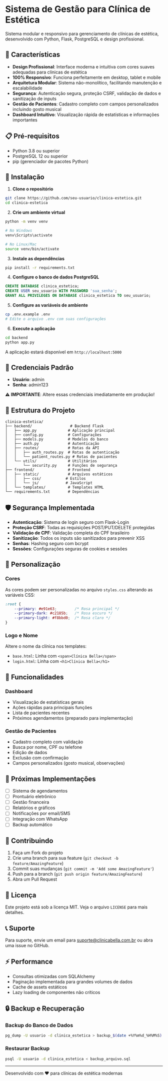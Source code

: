 # Sistema de Gestão para Clínica de Estética

Sistema modular e responsivo para gerenciamento de clínicas de estética, desenvolvido com Python, Flask, PostgreSQL e design profissional.

## 🚀 Características

- **Design Profissional**: Interface moderna e intuitiva com cores suaves adequadas para clínicas de estética
- **100% Responsivo**: Funciona perfeitamente em desktop, tablet e mobile
- **Arquitetura Modular**: Sistema não-monolítico, facilitando manutenção e escalabilidade
- **Segurança**: Autenticação segura, proteção CSRF, validação de dados e sanitização de inputs
- **Gestão de Pacientes**: Cadastro completo com campos personalizados incluindo gosto musical
- **Dashboard Intuitivo**: Visualização rápida de estatísticas e informações importantes

## 📋 Pré-requisitos

- Python 3.8 ou superior
- PostgreSQL 12 ou superior
- pip (gerenciador de pacotes Python)

## 🔧 Instalação

1. **Clone o repositório**
```bash
git clone https://github.com/seu-usuario/clinica-estetica.git
cd clinica-estetica
```

2. **Crie um ambiente virtual**
```bash
python -m venv venv

# No Windows
venv\Scripts\activate

# No Linux/Mac
source venv/bin/activate
```

3. **Instale as dependências**
```bash
pip install -r requirements.txt
```

4. **Configure o banco de dados PostgreSQL**
```sql
CREATE DATABASE clinica_estetica;
CREATE USER seu_usuario WITH PASSWORD 'sua_senha';
GRANT ALL PRIVILEGES ON DATABASE clinica_estetica TO seu_usuario;
```

5. **Configure as variáveis de ambiente**
```bash
cp .env.example .env
# Edite o arquivo .env com suas configurações
```

6. **Execute a aplicação**
```bash
cd backend
python app.py
```

A aplicação estará disponível em `http://localhost:5000`

## 🔐 Credenciais Padrão

- **Usuário**: admin
- **Senha**: admin123

⚠️ **IMPORTANTE**: Altere essas credenciais imediatamente em produção!

## 📁 Estrutura do Projeto

```
clinica-estetica/
├── backend/                 # Backend Flask
│   ├── app.py              # Aplicação principal
│   ├── config.py           # Configurações
│   ├── models.py           # Modelos do banco
│   ├── auth.py             # Autenticação
│   ├── routes/             # Rotas da API
│   │   ├── auth_routes.py  # Rotas de autenticação
│   │   └── patient_routes.py # Rotas de pacientes
│   └── utils/              # Utilitários
│       └── security.py     # Funções de segurança
├── frontend/               # Frontend
│   ├── static/             # Arquivos estáticos
│   │   ├── css/           # Estilos
│   │   └── js/            # JavaScript
│   └── templates/          # Templates HTML
└── requirements.txt        # Dependências
```

## 🛡️ Segurança Implementada

- **Autenticação**: Sistema de login seguro com Flask-Login
- **Proteção CSRF**: Todas as requisições POST/PUT/DELETE protegidas
- **Validação de CPF**: Validação completa do CPF brasileiro
- **Sanitização**: Todos os inputs são sanitizados para prevenir XSS
- **Senhas**: Hashing seguro com bcrypt
- **Sessões**: Configurações seguras de cookies e sessões

## 🎨 Personalização

### Cores
As cores podem ser personalizadas no arquivo `styles.css` alterando as variáveis CSS:

```css
:root {
    --primary: #e91e63;        /* Rosa principal */
    --primary-dark: #c2185b;   /* Rosa escuro */
    --primary-light: #f8bbd0;  /* Rosa claro */
}
```

### Logo e Nome
Altere o nome da clínica nos templates:
- `base.html`: Linha com `<span>Clínica Bella</span>`
- `login.html`: Linha com `<h1>Clínica Bella</h1>`

## 📱 Funcionalidades

### Dashboard
- Visualização de estatísticas gerais
- Ações rápidas para principais funções
- Lista de pacientes recentes
- Próximos agendamentos (preparado para implementação)

### Gestão de Pacientes
- Cadastro completo com validação
- Busca por nome, CPF ou telefone
- Edição de dados
- Exclusão com confirmação
- Campos personalizados (gosto musical, observações)

## 🚧 Próximas Implementações

- [ ] Sistema de agendamentos
- [ ] Prontuário eletrônico
- [ ] Gestão financeira
- [ ] Relatórios e gráficos
- [ ] Notificações por email/SMS
- [ ] Integração com WhatsApp
- [ ] Backup automático

## 🤝 Contribuindo

1. Faça um Fork do projeto
2. Crie uma branch para sua feature (`git checkout -b feature/AmazingFeature`)
3. Commit suas mudanças (`git commit -m 'Add some AmazingFeature'`)
4. Push para a branch (`git push origin feature/AmazingFeature`)
5. Abra um Pull Request

## 📄 Licença

Este projeto está sob a licença MIT. Veja o arquivo `LICENSE` para mais detalhes.

## 📞 Suporte

Para suporte, envie um email para suporte@clinicabella.com.br ou abra uma issue no GitHub.

## ⚡ Performance

- Consultas otimizadas com SQLAlchemy
- Paginação implementada para grandes volumes de dados
- Cache de assets estáticos
- Lazy loading de componentes não críticos

## 🔒 Backup e Recuperação

### Backup do Banco de Dados
```bash
pg_dump -U usuario -d clinica_estetica > backup_$(date +%Y%m%d_%H%M%S).sql
```

### Restaurar Backup
```bash
psql -U usuario -d clinica_estetica < backup_arquivo.sql
```

---

Desenvolvido com ❤️ para clínicas de estética modernas